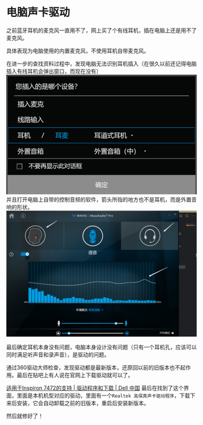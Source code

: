 # 电脑声卡驱动

之前蓝牙耳机的麦克风一直用不了，网上买了个有线耳机，插在电脑上还是用不了麦克风。

具体表现为电脑使用的内置麦克风，不使用耳机自带麦克风。

在进一步的查找资料过程中，发现电脑无法识别耳机插入（在很久以前还记得电脑插入有线耳机会弹出窗口，而现在没有）
![](assets/%E7%94%B5%E8%84%91%E5%A3%B0%E5%8D%A1%E9%A9%B1%E5%8A%A8/2020-06-05-17-02-20.png)
并且打开电脑上自带的控制音频的软件，箭头所指的地方也不是耳机，而是外置音响的形状。
![](assets/%E7%94%B5%E8%84%91%E5%A3%B0%E5%8D%A1%E9%A9%B1%E5%8A%A8/2020-06-05-17-04-42.png)

最后确定耳机本身没有问题，电脑本身设计没有问题（只有一个耳机孔，应该可以同时满足听声音和录声音），是驱动的问题。

通过360驱动大师检查，发现驱动都是最新版本，还原回以前的旧版本也不起作用。最后在贴吧上有人说在官网上下载驱动就可以了。

[适用于Inspiron 7472的支持 | 驱动程序和下载 | Dell 中国](https://www.dell.com/support/home/zh-cn/product-support/servicetag/0-cFdJWDdwRU9oRkhBbVFRWnV4aVlldz090/drivers)
最后在找到了这个界面，里面是本机机型对应的驱动，里面有一个`Realtek 高保真声卡驱动程序`，下载下来后安装，它会自动卸载之前的旧版本，重启后安装新版本。

然后就修好了！
